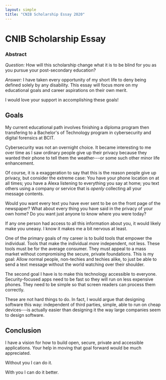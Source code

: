 ```yaml
---
layout: simple
title: "CNIB Scholarship Essay 2020"
---
```

# CNIB Scholarship Essay

### Abstract
*Question:*
How will this scholarship change what it is to be blind for you as you pursue your post-secondary education?

*Answer:*
I have taken every opportunity of my short life to deny being defined solely by any disability.
This essay will focus more on my educational goals and career aspirations on their own merit.

I would love your support in accomplishing these goals!

## Goals

My current educational path involves finishing a diploma program then transfering to
a Bachelor's of Technology program in cybersecurity and digital forensics at BCIT.

Cybersecurity was not an overnight choice.
It became interesting to me over time as I saw ordinary people give up their privacy because they wanted their phone to tell them the weather---or some such other minor life enhancement.

Of course, it is a exaggeration to say that this is the reason people give up privacy,
but consider the extreme case:
You have your phone location on at all times;
you have a Alexa listening to everything you say at home;
you text others using a company or service that is *openly* collecting all your message contents.

Would you want every text you have ever sent to be on the front page of the newspaper?
What about every thing you have said in the privacy of your own home?
Do you want just anyone to know where you were today?

If any one person had access to all this information about you, it would likely make you uneasy.
I know it makes me a bit nervous at least.

One of the primary goals of my career is to build tools that empower the individual.
Tools that make the individual *more* independent, not less.
These tools must be for the average consumer.
They must appeal to a mass market without compromising the secure, private foundations.
This is my goal:
Allow normal people, non-techies and techies alike, to just be able to send a text message without the world watching over their shoulder.

The second goal I have is to make this technology accessible to everyone.
Security-focused apps need to be fast so they will run on less expensive phones.
They need to be simple so that screen readers can process them correctly.

These are not hard things to do.
In fact, I would argue that designing software this way: independent of third parties, simple, able to run on cheap devices---is actually easier than designing it the way large companies seem to design software.

## Conclusion

I have a vision for how to build open, secure, private and accessible applications.
Your help in moving that goal forward would be much appreciated.

Without you I can do it.

With you I can do it better.

